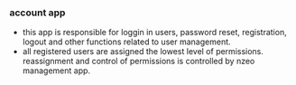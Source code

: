 ### account app
- this app is responsible for loggin in users, password reset, registration, logout and other functions related to user management. 
- all registered users are assigned the lowest level of permissions. reassignment and control
of permissions is controlled by nzeo management app.